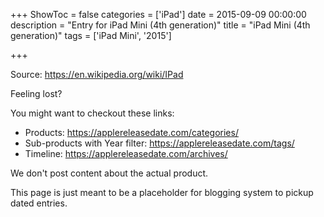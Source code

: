 +++
ShowToc = false
categories = ['iPad']
date = 2015-09-09 00:00:00
description = "Entry for iPad Mini (4th generation)"
title = "iPad Mini (4th generation)"
tags = ['iPad Mini', '2015']

+++

Source: https://en.wikipedia.org/wiki/IPad

Feeling lost?

You might want to checkout these links:
- Products: https://applereleasedate.com/categories/
- Sub-products with Year filter: https://applereleasedate.com/tags/
- Timeline: https://applereleasedate.com/archives/

We don't post content about the actual product. 



This page is just meant to be a placeholder for blogging system to pickup dated entries. 


